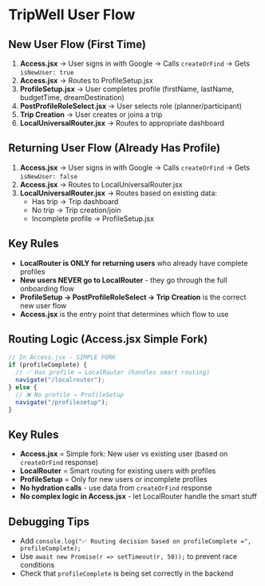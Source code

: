 # TripWell User Flow

## New User Flow (First Time)
1. **Access.jsx** → User signs in with Google → Calls `createOrFind` → Gets `isNewUser: true`
2. **Access.jsx** → Routes to ProfileSetup.jsx
3. **ProfileSetup.jsx** → User completes profile (firstName, lastName, budgetTime, dreamDestination)
4. **PostProfileRoleSelect.jsx** → User selects role (planner/participant)
5. **Trip Creation** → User creates or joins a trip
6. **LocalUniversalRouter.jsx** → Routes to appropriate dashboard

## Returning User Flow (Already Has Profile)
1. **Access.jsx** → User signs in with Google → Calls `createOrFind` → Gets `isNewUser: false`
2. **Access.jsx** → Routes to LocalUniversalRouter.jsx
3. **LocalUniversalRouter.jsx** → Routes based on existing data:
   - Has trip → Trip dashboard
   - No trip → Trip creation/join
   - Incomplete profile → ProfileSetup.jsx

## Key Rules
- **LocalRouter is ONLY for returning users** who already have complete profiles
- **New users NEVER go to LocalRouter** - they go through the full onboarding flow
- **ProfileSetup → PostProfileRoleSelect → Trip Creation** is the correct new user flow
- **Access.jsx** is the entry point that determines which flow to use

## Routing Logic (Access.jsx Simple Fork)
```javascript
// In Access.jsx - SIMPLE FORK
if (profileComplete) {
  // ✅ Has profile → LocalRouter (handles smart routing)
  navigate("/localrouter");
} else {
  // ❌ No profile → ProfileSetup
  navigate("/profilesetup");
}
```

## Key Rules
- **Access.jsx** = Simple fork: New user vs existing user (based on `createOrFind` response)
- **LocalRouter** = Smart routing for existing users with profiles
- **ProfileSetup** = Only for new users or incomplete profiles
- **No hydration calls** - use data from `createOrFind` response
- **No complex logic in Access.jsx** - let LocalRouter handle the smart stuff

## Debugging Tips
- Add `console.log("✅ Routing decision based on profileComplete =", profileComplete);`
- Use `await new Promise(r => setTimeout(r, 50));` to prevent race conditions
- Check that `profileComplete` is being set correctly in the backend

